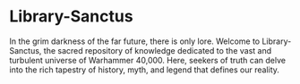 # Library-Sanctus
In the grim darkness of the far future, there is only lore. Welcome to Library-Sanctus, the sacred repository of knowledge dedicated to the vast and turbulent universe of Warhammer 40,000. Here, seekers of truth can delve into the rich tapestry of history, myth, and legend that defines our reality.
